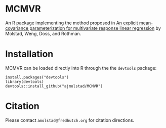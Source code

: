 # MCMVR
An R package implementing the method proposed in [An explicit mean-covariance parameterization for multivariate response linear regression](https://arxiv.org/abs/1808.10558) by Molstad, Weng, Doss, and Rothman. 


# Installation
MCMVR can be loaded directly into R through the the `devtools` package:
```{r}
install.packages("devtools")
library(devtools)
devtools::install_github("ajmolstad/MCMVR")
```
# Citation
Please contact `amolstad@fredhutch.org` for citation directions. 
